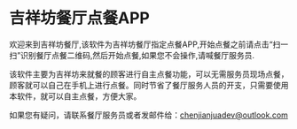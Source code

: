# 吉祥坊餐厅点餐APP


欢迎来到吉祥坊餐厅,该软件为吉祥坊餐厅指定点餐APP,开始点餐之前请点击“扫一扫”识别餐厅点餐二维码,然后开始点餐,如果您不会操作,请喊餐厅服务员.

该软件主要为吉祥坊来就餐的顾客进行自主点餐功能，可以无需服务员现场点餐，顾客就可以自己在手机上进行点餐。同时节省了餐厅服务人员的开支，只需要使用本软件，就可以自主点餐，方便大家。

如果您有疑问，请联系餐厅服务员或者发邮件给：chenjianjuadev@outlook.com
